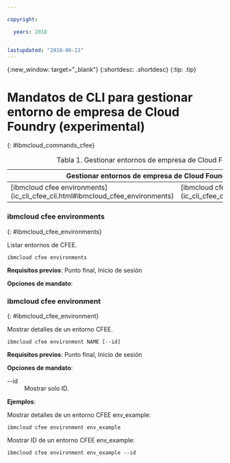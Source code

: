 ```yaml
---

copyright:

  years: 2018


lastupdated: "2018-06-21"
---
```


{:new_window: target="_blank"}
{:shortdesc: .shortdesc}
{:tip: .tip}

# Mandatos de CLI para gestionar entorno de empresa de Cloud Foundry (experimental)
{: #ibmcloud_commands_cfee}

<table summary="Gestionar entornos de empresa de Cloud Foundry (experimental)">
<caption>Tabla 1. Gestionar entornos de empresa de Cloud Foundry (experimental)</caption>
 <thead>
 <th colspan="5">Gestionar entornos de empresa de Cloud Foundry (experimental)</th>
 </thead>
 <tbody>
 <tr>
 <td>[ibmcloud cfee environments](ic_cli_cfee_cli.html#ibmcloud_cfee_environments)</td>
 <td>[ibmcloud cfee environment](ic_cli_cfee_cli.html#ibmcloud_cfee_environment)</td>
 </tr>
 </tbody>
 </table>
 
 ### ibmcloud cfee environments
{: #ibmcloud_cfee_environments}

Listar entornos de CFEE.

```
ibmcloud cfee environments
```

<strong>Requisitos previos</strong>: Punto final, Inicio de sesión

<strong>Opciones de mandato</strong>:

### ibmcloud cfee environment
{: #ibmcloud_cfee_environment}

Mostrar detalles de un entorno CFEE.

```
ibmcloud cfee environment NAME [--id]
```

<strong>Requisitos previos</strong>: Punto final, Inicio de sesión

<strong>Opciones de mandato</strong>:
  <dl>
   <dt>--id</dt>
   <dd>Mostrar solo ID.</dd>
  </dl>

<strong>Ejemplos</strong>:

Mostrar detalles de un entorno CFEE env_example:

```
ibmcloud cfee environment env_example
```

Mostrar ID de un entorno CFEE env_example:

```
ibmcloud cfee environment env_example --id
```
